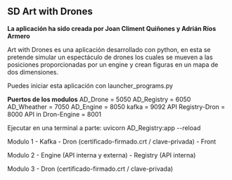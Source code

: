 **SD Art with Drones**
-
**La aplicación ha sido creada por Joan Climent Quiñones y Adrián Ríos Armero**

Art with Drones es una aplicación desarrollado con python, en esta se pretende simular un espectáculo de drones
los cuales se mueven a las posiciones proporcionadas por un engine y crean figuras en un mapa de dos dimensiones.

Puedes iniciar esta aplicación con launcher_programs.py


**Puertos de los modulos**
AD_Drone = 5050
AD_Registry = 6050
AD_Wheather = 7050
AD_Engine = 8050
kafka = 9092
API Registry-Dron = 8000
API in Dron-Engine = 8001

Ejecutar en una terminal a parte: uvicorn AD_Registry:app --reload


Modulo 1 
    - Kafka
    - Dron (certificado-firmado.crt / clave-privada)
    - Front
    
Modulo 2
    - Engine (API interna y externa)
    - Registry (API interna)
    
Modulo 3
    - Dron (certificado-firmado.crt / clave-privada)


